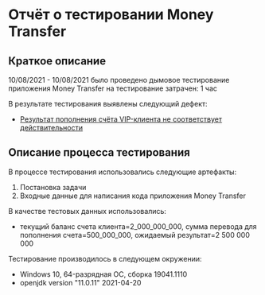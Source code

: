 # Отчёт о тестировании Money Transfer

## Краткое описание

10/08/2021 - 10/08/2021 было проведено дымовое тестирование приложения Money Transfer на тестирование затрачен: 1 час

В результате тестирования выявлены следующий дефект:
* [Результат пополнения счёта VIP-клиента не соответствует действительности](https://github.com/AnenkowaK/Java1.2/issues/1)





## Описание процесса тестирования


В процессе тестирования использовались следующие артефакты:
1. Постановка задачи
2. Входные данные для написания кода приложения Money Transfer



В качестве тестовых данных использовались:

*  текущий баланс счета клиента=2_000_000_000, сумма перевода для пополнения счета=500_000_000, ожидаемый результат=2 500 000 000

Тестирование производилось в следующем окружении:
* Windows 10, 64-разрядная ОС, сборка 19041.1110
* openjdk version "11.0.11" 2021-04-20
